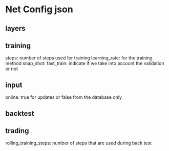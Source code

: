 # Net Config json
## layers

## training
steps: number of steps used for training
learning_rate: for the training method
snap_shot: 
fast_train: indicate if we take into account the validation or not


## input
online: true for updates or false from the database only


## backtest

## trading
rolling_training_steps: number of steps that are used during back test